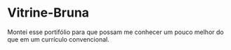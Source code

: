 # Vitrine-Bruna

Montei esse portifólio para que possam me conhecer um pouco melhor do que em um currículo convencional.

